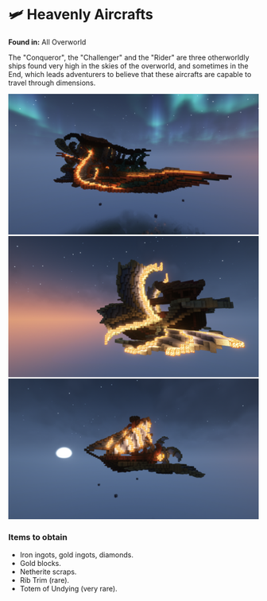 # 🛩️ Heavenly Aircrafts

**Found in:** All Overworld

The "Conqueror", the "Challenger" and the "Rider" are three otherworldly ships found very high in the skies of the overworld, and sometimes in the End, which leads adventurers to believe that these aircrafts are capable to travel through dimensions.

![](<../../../.gitbook/assets/image (120).png>)![](<../../../.gitbook/assets/image (121).png>)![](<../../../.gitbook/assets/image (122).png>)

### Items to obtain

* Iron ingots, gold ingots, diamonds.
* Gold blocks.
* Netherite scraps.
* Rib Trim (rare).
* Totem of Undying (very rare).

